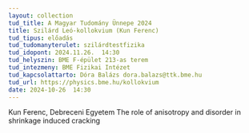 ```yaml
---
layout: collection
tud_title: A Magyar Tudomány Ünnepe 2024
title: Szilárd Leó-kollokvium (Kun Ferenc)
tud_tipus: előadás 
tud_tudomanyterulet: szilárdtestfizika
tud_idopont: 2024.11.26.  14:30
tud_helyszin: BME F-épület 213-as terem
tud_intezmeny: BME Fizikai Intézet
tud_kapcsolattarto: Dóra Balázs dora.balazs@ttk.bme.hu
tud_url: https://physics.bme.hu/kollokvium
date: 2024-10-26  14:30
---
```

Kun Ferenc, Debreceni Egyetem  The role of anisotropy and disorder in shrinkage induced cracking